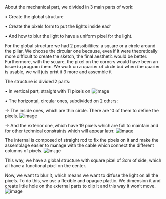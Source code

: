 About the mechanical part, we divided in 3 main parts of work:

•	Create the global structure

•	Create the pixels form to put the lights inside each 

•	And how to blur the light to have a uniform pixel for the light.

For the global structure we had 2 possibilities: a square or a circle around the pillar. We choose the circular one because, even if it were theoretically more difficult to create the sketch, the final aesthetic would be better. Furthermore, with the square, the pixel on the corners would have been an issue to program them. We work on a quarter of circle but when the quarter is usable, we will juts print it 3 more and assemble it.

The structure is divided 2 parts:

•	In vertical part, straight with 11 pixels on
![image](https://user-images.githubusercontent.com/84088353/118656126-8403bd80-b7ea-11eb-85d1-b87a84527feb.png)

•	The horizontal, circular ones, subdivided on 2 others:

 -> The inside ones, which are thin circle. There are 10 of them to define the pixels.
![image](https://user-images.githubusercontent.com/84088353/118656167-8fef7f80-b7ea-11eb-8633-250677afa969.png)
 

 -> And the exterior one, which have 19 pixels which are full to maintain and for other technical constraints which will appear later.
![image](https://user-images.githubusercontent.com/84088353/118656207-9b42ab00-b7ea-11eb-90e0-6417446141c9.png)


The internal is composed of straight rod to fix the pixels on it and make the assemblage easier to manage with the cable which connect the different columns of pixels.
![image](https://user-images.githubusercontent.com/84088353/118657635-f0cb8780-b7eb-11eb-84f4-d711a1c7f36a.png)


This way, we have a global structure with square pixel of 3cm of side, which all have a functional pixel on the center.

Now, we want to blur it, which means we want to diffuse the light on all the pixels. To do this, we use a flexible and opaque plastic. We dimension it and create little hole on the external parts to clip it and this way it won’t move. 
![image](https://user-images.githubusercontent.com/84088353/118656990-55d2ad80-b7eb-11eb-9736-87c868817555.png)

